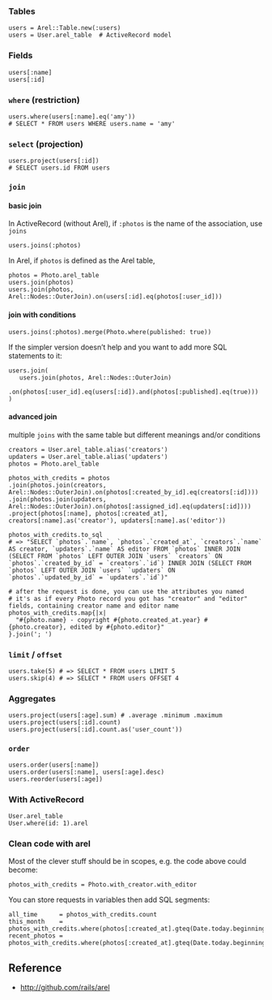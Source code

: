 ### Tables

    users = Arel::Table.new(:users)
    users = User.arel_table  # ActiveRecord model

### Fields

    users[:name]
    users[:id]

### `where` (restriction)

    users.where(users[:name].eq('amy'))
    # SELECT * FROM users WHERE users.name = 'amy'

### `select` (projection)

    users.project(users[:id])
    # SELECT users.id FROM users

### `join`

#### basic join

In ActiveRecord (without Arel), if `:photos` is the name of the association, use `joins`

    users.joins(:photos)

In Arel, if `photos` is defined as the Arel table,

    photos = Photo.arel_table
    users.join(photos) 
    users.join(photos, Arel::Nodes::OuterJoin).on(users[:id].eq(photos[:user_id]))

#### join with conditions

    users.joins(:photos).merge(Photo.where(published: true))

If the simpler version doesn’t help and you want to add more SQL statements to it:

    users.join(
       users.join(photos, Arel::Nodes::OuterJoin)
       .on(photos[:user_id].eq(users[:id]).and(photos[:published].eq(true)))
    )

#### advanced join

multiple `joins` with the same table but different meanings and/or conditions

    creators = User.arel_table.alias('creators')
    updaters = User.arel_table.alias('updaters')
    photos = Photo.arel_table

    photos_with_credits = photos
    .join(photos.join(creators, Arel::Nodes::OuterJoin).on(photos[:created_by_id].eq(creators[:id])))
    .join(photos.join(updaters, Arel::Nodes::OuterJoin).on(photos[:assigned_id].eq(updaters[:id])))
    .project(photos[:name], photos[:created_at], creators[:name].as('creator'), updaters[:name].as('editor'))

    photos_with_credits.to_sql
    # => "SELECT `photos`.`name`, `photos`.`created_at`, `creators`.`name` AS creator, `updaters`.`name` AS editor FROM `photos` INNER JOIN (SELECT FROM `photos` LEFT OUTER JOIN `users` `creators` ON `photos`.`created_by_id` = `creators`.`id`) INNER JOIN (SELECT FROM `photos` LEFT OUTER JOIN `users` `updaters` ON `photos`.`updated_by_id` = `updaters`.`id`)"

    # after the request is done, you can use the attributes you named
    # it's as if every Photo record you got has "creator" and "editor" fields, containing creator name and editor name
    photos_with_credits.map{|x|
      "#{photo.name} - copyright #{photo.created_at.year} #{photo.creator}, edited by #{photo.editor}"
    }.join('; ')

### `limit` / `offset`

    users.take(5) # => SELECT * FROM users LIMIT 5
    users.skip(4) # => SELECT * FROM users OFFSET 4

### Aggregates

    users.project(users[:age].sum) # .average .minimum .maximum
    users.project(users[:id].count)
    users.project(users[:id].count.as('user_count'))

### `order`

    users.order(users[:name])
    users.order(users[:name], users[:age].desc)
    users.reorder(users[:age])

### With ActiveRecord

    User.arel_table
    User.where(id: 1).arel

### Clean code with arel

Most of the clever stuff should be in scopes, e.g. the code above could become:

    photos_with_credits = Photo.with_creator.with_editor

You can store requests in variables then add SQL segments:

    all_time      = photos_with_credits.count
    this_month    = photos_with_credits.where(photos[:created_at].gteq(Date.today.beginning_of_month))
    recent_photos = photos_with_credits.where(photos[:created_at].gteq(Date.today.beginning_of_month)).limit(5)

Reference
---------

-   <a href="http://github.com/rails/arel" class="uri">http://github.com/rails/arel</a>
